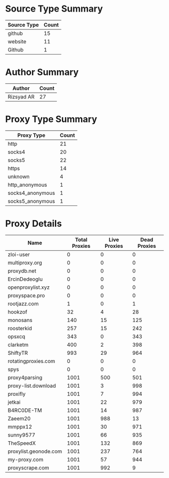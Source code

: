 # Source Type Summary

| Source Type | Count |
|-------------|-------|
| github | 15 |
| website | 11 |
| Github | 1 |


# Author Summary

| Author | Count |
|--------|-------|
| Rizsyad AR | 27 |


# Proxy Type Summary

| Proxy Type | Count |
|------------|-------|
| http | 21 |
| socks4 | 20 |
| socks5 | 22 |
| https | 14 |
| unknown | 4 |
| http_anonymous | 1 |
| socks4_anonymous | 1 |
| socks5_anonymous | 1 |


# Proxy Details

| Name | Total Proxies | Live Proxies | Dead Proxies |
|------|---------------|--------------|---------------|
| zloi-user | 0 | 0 | 0 |
| multiproxy.org | 0 | 0 | 0 |
| proxydb.net | 0 | 0 | 0 |
| ErcinDedeoglu | 0 | 0 | 0 |
| openproxylist.xyz | 0 | 0 | 0 |
| proxyspace.pro | 0 | 0 | 0 |
| rootjazz.com | 1 | 0 | 1 |
| hookzof | 32 | 4 | 28 |
| monosans | 140 | 15 | 125 |
| roosterkid | 257 | 15 | 242 |
| opsxcq | 343 | 0 | 343 |
| clarketm | 400 | 2 | 398 |
| ShiftyTR | 993 | 29 | 964 |
| rotatingproxies.com | 0 | 0 | 0 |
| spys | 0 | 0 | 0 |
| proxy4parsing | 1001 | 500 | 501 |
| proxy-list.download | 1001 | 3 | 998 |
| proxifly | 1001 | 7 | 994 |
| jetkai | 1001 | 22 | 979 |
| B4RC0DE-TM | 1001 | 14 | 987 |
| Zaeem20 | 1001 | 988 | 13 |
| mmppx12 | 1001 | 30 | 971 |
| sunny9577 | 1001 | 66 | 935 |
| TheSpeedX | 1001 | 132 | 869 |
| proxylist.geonode.com | 1001 | 237 | 764 |
| my-proxy.com | 1001 | 57 | 944 |
| proxyscrape.com | 1001 | 992 | 9 |
